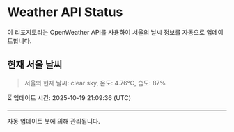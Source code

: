 
# Weather API Status

이 리포지토리는 OpenWeather API를 사용하여 서울의 날씨 정보를 자동으로 업데이트합니다.

## 현재 서울 날씨
> 서울의 현재 날씨: clear sky, 온도: 4.76°C, 습도: 87%

⏳ 업데이트 시간: 2025-10-19 21:09:36 (UTC)

---
자동 업데이트 봇에 의해 관리됩니다.
